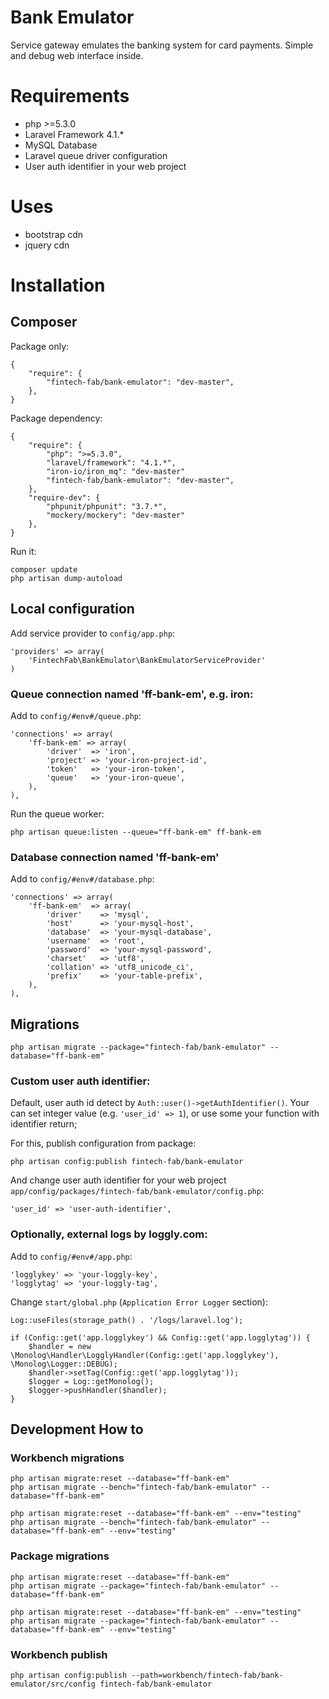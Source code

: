 Bank Emulator
===============

Service gateway emulates the banking system for card payments.
Simple and debug web interface inside.


# Requirements

- php >=5.3.0
- Laravel Framework 4.1.*
- MySQL Database
- Laravel queue driver configuration
- User auth identifier in your web project

# Uses

- bootstrap cdn
- jquery cdn

# Installation

## Composer

Package only:

    {
        "require": {
            "fintech-fab/bank-emulator": "dev-master",
        },
    }

Package dependency:

    {
        "require": {
	        "php": ">=5.3.0",
	        "laravel/framework": "4.1.*",
	        "iron-io/iron_mq": "dev-master"
            "fintech-fab/bank-emulator": "dev-master",
        },
	    "require-dev": {
		    "phpunit/phpunit": "3.7.*",
		    "mockery/mockery": "dev-master"
	    },
    }

Run it:

	composer update
	php artisan dump-autoload

## Local configuration

Add service provider to `config/app.php`:

	'providers' => array(
		'FintechFab\BankEmulator\BankEmulatorServiceProvider'
	)

### Queue connection named 'ff-bank-em', e.g. iron:

Add to `config/#env#/queue.php`:

	'connections' => array(
		'ff-bank-em' => array(
			'driver'  => 'iron',
			'project' => 'your-iron-project-id',
			'token'   => 'your-iron-token',
			'queue'   => 'your-iron-queue',
		),
	),

Run the queue worker:

	php artisan queue:listen --queue="ff-bank-em" ff-bank-em

### Database connection named 'ff-bank-em'

Add to `config/#env#/database.php`:

	'connections' => array(
		'ff-bank-em'  => array(
			'driver'    => 'mysql',
			'host'      => 'your-mysql-host',
			'database'  => 'your-mysql-database',
			'username'  => 'root',
			'password'  => 'your-mysql-password',
			'charset'   => 'utf8',
			'collation' => 'utf8_unicode_ci',
			'prefix'    => 'your-table-prefix',
		),
	),

## Migrations

	php artisan migrate --package="fintech-fab/bank-emulator" --database="ff-bank-em"

### Custom user auth identifier:

Default, user auth id detect by `Auth::user()->getAuthIdentifier()`.
Your can set integer value (e.g. `'user_id' => 1`), or use some your function with identifier return;

For this, publish configuration from package:

	php artisan config:publish fintech-fab/bank-emulator

And change user auth identifier for your web project `app/config/packages/fintech-fab/bank-emulator/config.php`:

	'user_id' => 'user-auth-identifier',

### Optionally, external logs by loggly.com:

Add to `config/#env#/app.php`:

	'logglykey' => 'your-loggly-key',
	'logglytag' => 'your-loggly-tag',

Change `start/global.php` (`Application Error Logger` section):

	Log::useFiles(storage_path() . '/logs/laravel.log');

	if (Config::get('app.logglykey') && Config::get('app.logglytag')) {
		$handler = new \Monolog\Handler\LogglyHandler(Config::get('app.logglykey'), \Monolog\Logger::DEBUG);
		$handler->setTag(Config::get('app.logglytag'));
		$logger = Log::getMonolog();
		$logger->pushHandler($handler);
	}


## Development How to

### Workbench migrations

	php artisan migrate:reset --database="ff-bank-em"
	php artisan migrate --bench="fintech-fab/bank-emulator" --database="ff-bank-em"

	php artisan migrate:reset --database="ff-bank-em" --env="testing"
	php artisan migrate --bench="fintech-fab/bank-emulator" --database="ff-bank-em" --env="testing"

### Package migrations

	php artisan migrate:reset --database="ff-bank-em"
	php artisan migrate --package="fintech-fab/bank-emulator" --database="ff-bank-em"

	php artisan migrate:reset --database="ff-bank-em" --env="testing"
	php artisan migrate --package="fintech-fab/bank-emulator" --database="ff-bank-em" --env="testing"

### Workbench publish

	php artisan config:publish --path=workbench/fintech-fab/bank-emulator/src/config fintech-fab/bank-emulator

